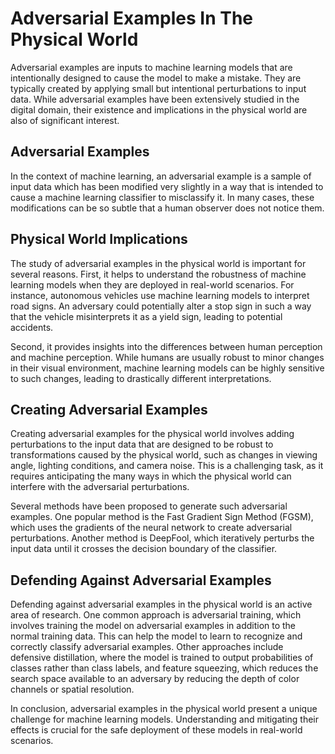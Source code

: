 # Adversarial Examples In The Physical World

Adversarial examples are inputs to machine learning models that are intentionally designed to cause the model to make a mistake. They are typically created by applying small but intentional perturbations to input data. While adversarial examples have been extensively studied in the digital domain, their existence and implications in the physical world are also of significant interest.

## Adversarial Examples

In the context of machine learning, an adversarial example is a sample of input data which has been modified very slightly in a way that is intended to cause a machine learning classifier to misclassify it. In many cases, these modifications can be so subtle that a human observer does not notice them.

## Physical World Implications

The study of adversarial examples in the physical world is important for several reasons. First, it helps to understand the robustness of machine learning models when they are deployed in real-world scenarios. For instance, autonomous vehicles use machine learning models to interpret road signs. An adversary could potentially alter a stop sign in such a way that the vehicle misinterprets it as a yield sign, leading to potential accidents.

Second, it provides insights into the differences between human perception and machine perception. While humans are usually robust to minor changes in their visual environment, machine learning models can be highly sensitive to such changes, leading to drastically different interpretations.

## Creating Adversarial Examples

Creating adversarial examples for the physical world involves adding perturbations to the input data that are designed to be robust to transformations caused by the physical world, such as changes in viewing angle, lighting conditions, and camera noise. This is a challenging task, as it requires anticipating the many ways in which the physical world can interfere with the adversarial perturbations.

Several methods have been proposed to generate such adversarial examples. One popular method is the Fast Gradient Sign Method (FGSM), which uses the gradients of the neural network to create adversarial perturbations. Another method is DeepFool, which iteratively perturbs the input data until it crosses the decision boundary of the classifier.

## Defending Against Adversarial Examples

Defending against adversarial examples in the physical world is an active area of research. One common approach is adversarial training, which involves training the model on adversarial examples in addition to the normal training data. This can help the model to learn to recognize and correctly classify adversarial examples. Other approaches include defensive distillation, where the model is trained to output probabilities of classes rather than class labels, and feature squeezing, which reduces the search space available to an adversary by reducing the depth of color channels or spatial resolution.

In conclusion, adversarial examples in the physical world present a unique challenge for machine learning models. Understanding and mitigating their effects is crucial for the safe deployment of these models in real-world scenarios.
